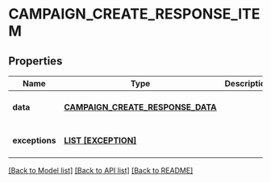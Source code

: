 # CAMPAIGN_CREATE_RESPONSE_ITEM

## Properties
Name | Type | Description | Notes
------------ | ------------- | ------------- | -------------
**data** | [**CAMPAIGN_CREATE_RESPONSE_DATA**](CampaignCreateResponseData.md) |  | [optional] [default to null]
**exceptions** | [**LIST [EXCEPTION]**](Exception.md) |  | [optional] [default to null]

[[Back to Model list]](../README.md#documentation-for-models) [[Back to API list]](../README.md#documentation-for-api-endpoints) [[Back to README]](../README.md)


